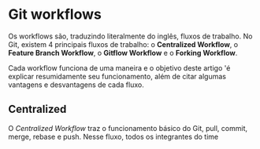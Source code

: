 # Git workflows

Os workflows são, traduzindo literalmente do inglês, fluxos de trabalho. No Git, existem 4 principais fluxos de trabalho: o **Centralized Workflow**, o **Feature Branch Workflow**, o **Gitflow Workflow** e o **Forking Workflow**. 

Cada workflow funciona de uma maneira e o objetivo deste artigo 'é explicar resumidamente seu funcionamento, além de citar algumas vantagens e desvantagens de cada fluxo.

## Centralized

O *Centralized Workflow* traz o funcionamento básico do Git, pull, commit, merge, rebase e push. Nesse fluxo, todos os integrantes do time 